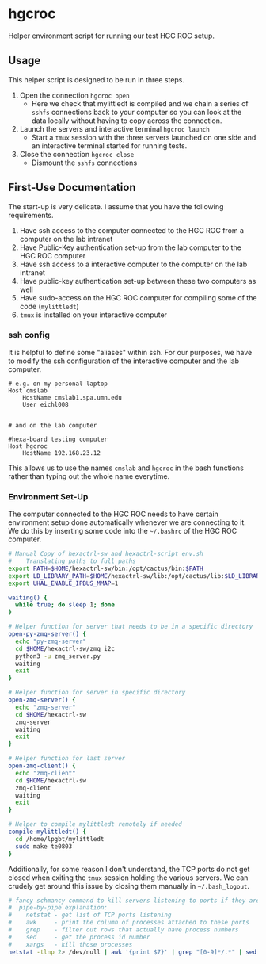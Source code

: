 # hgcroc
Helper environment script for running our test HGC ROC setup.

## Usage
This helper script is designed to be run in three steps.

1. Open the connection `hgcroc open`
   - Here we check that mylittledt is compiled and we chain a series of `sshfs` connections back to your computer so you can look at the data locally without having to copy across the connection.
2. Launch the servers and interactive terminal `hgcroc launch`
   - Start a `tmux` session with the three servers launched on one side and an interactive terminal started for running tests.
3. Close the connection `hgcroc close`
   - Dismount the `sshfs` connections

## First-Use Documentation
The start-up is very delicate. I assume that you have the following requirements.

1. Have ssh access to the computer connected to the HGC ROC from a computer on the lab intranet
2. Have Public-Key authentication set-up from the lab computer to the HGC ROC computer
3. Have ssh access to a interactive computer to the computer on the lab intranet
4. Have public-key authentication set-up between these two computers as well
5. Have sudo-access on the HGC ROC computer for compiling some of the code (`mylittledt`)
6. `tmux` is installed on your interactive computer

### ssh config
It is helpful to define some "aliases" within ssh. 
For our purposes, we have to modify the ssh configuration of the interactive computer and the lab computer.

```
# e.g. on my personal laptop
Host cmslab
    HostName cmslab1.spa.umn.edu
    User eichl008


# and on the lab computer

#hexa-board testing computer
Host hgcroc
    HostName 192.168.23.12
```

This allows us to use the names `cmslab` and `hgcroc` in the bash functions rather than typing out the whole name everytime.

### Environment Set-Up
The computer connected to the HGC ROC needs to have certain environment setup done automatically whenever we are connecting to it.
We do this by inserting some code into the `~/.bashrc` of the HGC ROC computer.

```bash
# Manual Copy of hexactrl-sw and hexactrl-script env.sh
#    Translating paths to full paths
export PATH=$HOME/hexactrl-sw/bin:/opt/cactus/bin:$PATH
export LD_LIBRARY_PATH=$HOME/hexactrl-sw/lib:/opt/cactus/lib:$LD_LIBRARY_PATH
export UHAL_ENABLE_IPBUS_MMAP=1

waiting() {
  while true; do sleep 1; done
}

# Helper function for server that needs to be in a specific directory
open-py-zmq-server() {
  echo "py-zmq-server"
  cd $HOME/hexactrl-sw/zmq_i2c
  python3 -u zmq_server.py
  waiting
  exit
}

# Helper function for server in specific directory
open-zmq-server() {
  echo "zmq-server"
  cd $HOME/hexactrl-sw
  zmq-server
  waiting
  exit
}

# Helper function for last server
open-zmq-client() {
  echo "zmq-client"
  cd $HOME/hexactrl-sw
  zmq-client
  waiting
  exit
}

# Helper to compile mylittledt remotely if needed
compile-mylittledt() {
  cd /home/lpgbt/mylittledt
  sudo make te0803
}
```

Additionally, for some reason I don't understand, the TCP ports do not get closed when exiting the `tmux` session holding the various servers.
We can crudely get around this issue by closing them manually in `~/.bash_logout`.

```bash
# fancy schmancy command to kill servers listening to ports if they are up
#  pipe-by-pipe explanation:
#    netstat - get list of TCP ports listening
#    awk     - print the column of processes attached to these ports
#    grep    - filter out rows that actually have process numbers
#    sed     - get the process id number
#    xargs   - kill those processes
netstat -tlnp 2> /dev/null | awk '{print $7}' | grep "[0-9]*/.*" | sed 's:/.*::' | xargs -r kill
```
